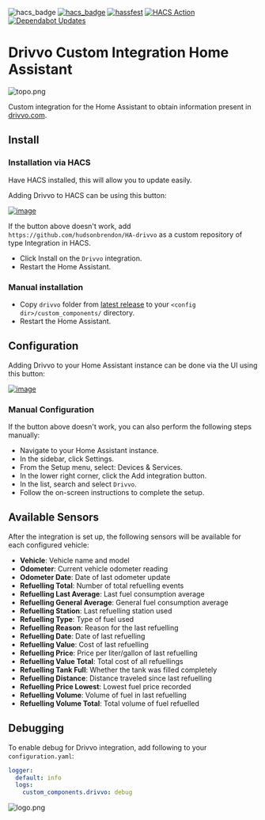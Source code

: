 ![hacs_badge](https://img.shields.io/badge/hacs-custom-orange.svg)
[![hacs_badge](https://img.shields.io/badge/HACS-Default-41BDF5.svg)](https://github.com/hacs/integration)
[![hassfest](https://github.com/hudsonbrendon/HA-drivvo/actions/workflows/hassfest.yaml/badge.svg)](https://github.com/hudsonbrendon/HA-drivvo/actions/workflows/hassfest.yaml)
[![HACS Action](https://github.com/hudsonbrendon/HA-drivvo/actions/workflows/hacs.yaml/badge.svg)](https://github.com/hudsonbrendon/HA-drivvo/actions/workflows/hacs.yaml)
[![Dependabot Updates](https://github.com/hudsonbrendon/HA-drivvo/actions/workflows/dependabot/dependabot-updates/badge.svg)](https://github.com/hudsonbrendon/HA-drivvo/actions/workflows/dependabot-updates)

# Drivvo Custom Integration Home Assistant

![topo.png](topo.png)

Custom integration for the Home Assistant to obtain information present in [drivvo.com](https://www.drivvo.com/).

## Install

### Installation via HACS

Have HACS installed, this will allow you to update easily.

Adding Drivvo to HACS can be using this button:

[![image](https://my.home-assistant.io/badges/hacs_repository.svg)](https://my.home-assistant.io/redirect/hacs_repository/?owner=hudsonbrendon&repository=HA-drivvo&category=integration)

If the button above doesn't work, add `https://github.com/hudsonbrendon/HA-drivvo` as a custom repository of type Integration in HACS.

- Click Install on the `Drivvo` integration.
- Restart the Home Assistant.

### Manual installation

- Copy `drivvo`  folder from [latest release](https://github.com/hudsonbrendon/HA-drivvo/releases/latest) to your `<config dir>/custom_components/` directory.
- Restart the Home Assistant.

## Configuration

Adding Drivvo to your Home Assistant instance can be done via the UI using this button:

[![image](https://my.home-assistant.io/badges/config_flow_start.svg)](https://my.home-assistant.io/redirect/config_flow_start?domain=drivvo)

### Manual Configuration

If the button above doesn't work, you can also perform the following steps manually:

* Navigate to your Home Assistant instance.
* In the sidebar, click Settings.
* From the Setup menu, select: Devices & Services.
* In the lower right corner, click the Add integration button.
* In the list, search and select `Drivvo`.
* Follow the on-screen instructions to complete the setup.

## Available Sensors

After the integration is set up, the following sensors will be available for each configured vehicle:

- **Vehicle**: Vehicle name and model
- **Odometer**: Current vehicle odometer reading
- **Odometer Date**: Date of last odometer update
- **Refuelling Total**: Number of total refuelling events
- **Refuelling Last Average**: Last fuel consumption average
- **Refuelling General Average**: General fuel consumption average
- **Refuelling Station**: Last refuelling station used
- **Refuelling Type**: Type of fuel used
- **Refuelling Reason**: Reason for the last refuelling
- **Refuelling Date**: Date of last refuelling
- **Refuelling Value**: Cost of last refuelling
- **Refuelling Price**: Price per liter/gallon of last refuelling
- **Refuelling Value Total**: Total cost of all refuellings
- **Refuelling Tank Full**: Whether the tank was filled completely
- **Refuelling Distance**: Distance traveled since last refuelling
- **Refuelling Price Lowest**: Lowest fuel price recorded
- **Refuelling Volume**: Volume of fuel in last refuelling
- **Refuelling Volume Total**: Total volume of fuel refuelled

## Debugging

To enable debug for Drivvo integration, add following to your `configuration.yaml`:
```yaml
logger:
  default: info
  logs:
    custom_components.drivvo: debug
```

![logo.png](logo.png)

[buymecoffee]: https://www.buymeacoffee.com/hudsonbrendon
[buymecoffeebedge]: https://camo.githubusercontent.com/cd005dca0ef55d7725912ec03a936d3a7c8de5b5/68747470733a2f2f696d672e736869656c64732e696f2f62616467652f6275792532306d6525323061253230636f666665652d646f6e6174652d79656c6c6f772e737667
